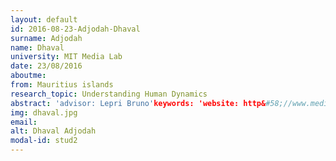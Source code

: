 ```yaml
---
layout: default 
id: 2016-08-23-Adjodah-Dhaval
surname: Adjodah
name: Dhaval
university: MIT Media Lab
date: 23/08/2016
aboutme: 
from: Mauritius islands
research_topic: Understanding Human Dynamics
abstract: 'advisor: Lepri Bruno'keywords: 'website: http&#58;//www.media.mit.edu/people/dhaval
img: dhaval.jpg
email: 
alt: Dhaval Adjodah
modal-id: stud2
---
```

